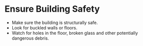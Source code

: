# Ensure Building Safety

* Make sure the building is structurally safe.
* Look for buckled walls or floors.
* Watch for holes in the floor, broken glass and other potentially dangerous debris.

